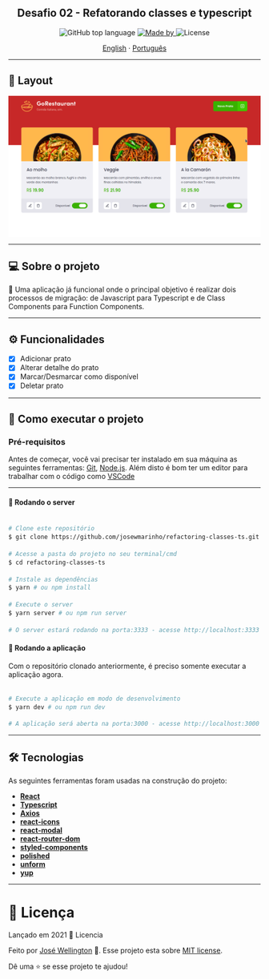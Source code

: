 <h2 align="center">
			Desafio 02 - Refatorando classes e typescript
</h2>


<div align="center">
    <img alt="GitHub top language" src="https://img.shields.io/badge/Made%20by-Jos%C3%A9%20Wellington-red">
    <a href="https://www.linkedin.com/in/josewportomarinhojr/" target="_blank" rel="josewportomarinhojr">
      <img alt="Made by" src="https://img.shields.io/github/languages/top/josewmarinho/refactoring-classes-ts?color=red&label=TypeScript">
    </a>
    <img alt="License" src="https://img.shields.io/badge/License-MIT-red">
  </p>
</div>

<p align="center">
    <a href="README.md">English</a>
    ·
    <a href="README-pt.md">Português</a>
 </p>

 ---

## 🎨 Layout

<p align="center" style="display: flex; align-items: flex-start; justify-content: center;">
  <img alt="Imagem de um App funcionando" title="App rocketshoes, desafio do Ignite" src="https://raw.githubusercontent.com/josewmarinho/refactoring-classes-ts/master/.github/preview.gif" />
</p>

---

## 💻 Sobre o projeto

💪 Uma aplicação já funcional onde o principal objetivo é realizar dois processos de migração: de Javascript para Typescript e de Class Components para Function Components.

---

## ⚙️ Funcionalidades

- [x] Adicionar prato
- [x] Alterar detalhe do prato
- [x] Marcar/Desmarcar como disponível
- [x] Deletar prato

---

## 🚀 Como executar o projeto

### Pré-requisitos

Antes de começar, você vai precisar ter instalado em sua máquina as seguintes ferramentas:
[Git](https://git-scm.com), [Node.js](https://nodejs.org/en/). 
Além disto é bom ter um editor para trabalhar com o código como [VSCode](https://code.visualstudio.com/)

---

#### 🧭 Rodando o server

```bash

# Clone este repositório
$ git clone https://github.com/josewmarinho/refactoring-classes-ts.git

# Acesse a pasta do projeto no seu terminal/cmd
$ cd refactoring-classes-ts

# Instale as dependências
$ yarn # ou npm install

# Execute o server
$ yarn server # ou npm run server

# O server estará rodando na porta:3333 - acesse http://localhost:3333

```

#### 🧭 Rodando a aplicação

Com o repositório clonado anteriormente, é preciso somente executar a aplicação agora.

```bash

# Execute a aplicação em modo de desenvolvimento
$ yarn dev # ou npm run dev

# A aplicação será aberta na porta:3000 - acesse http://localhost:3000

```

---

## 🛠 Tecnologias

As seguintes ferramentas foram usadas na construção do projeto:

-   **[React](https://reactjs.org/)**
-   **[Typescript](https://www.typescriptlang.org/)**
-   **[Axios](https://github.com/axios/axios)**
-   **[react-icons](https://react-icons.github.io/react-icons/)**
-   **[react-modal](https://github.com/reactjs/react-modal)**
-   **[react-router-dom](https://reactrouter.com/web/guides/quick-start)**
-   **[styled-components](https://styled-components.com/)**
-   **[polished](https://polished.js.org/)**
-   **[unform](https://unform.dev/)**
-   **[yup](https://github.com/jquense/yup)**

---

# :closed_book: Licença

Lançado em 2021 :closed_book: Licencia

Feito por [José Wellington](https://github.com/josewmarinho) 🚀.
Esse projeto esta sobre [MIT license](./LICENSE).

Dê uma ⭐️ se esse projeto te ajudou!